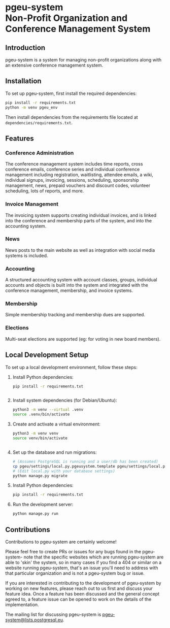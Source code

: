 # pgeu-system <br/> Non-Profit Organization and Conference Management System

## Introduction

pgeu-system is a system for managing non-profit organizations along with an
extensive conference management system.

## Installation


To set up pgeu-system, first install the required dependencies:



```bash
pip install -r requirements.txt
python -m venv pgeu_env


```

Then install dependencies from the requirements file located at `dependencies/requirements.txt`.


## Features

### Conference Administration

The conference management system includes time reports, cross conference emails,
conference series and individual conference management including registration,
waitlisting, attendee emails, a wiki, individual signups, invoicing, sessions,
scheduling, sponsorship management, news, prepaid vouchers and discount codes,
volunteer scheduling, lots of reports, and more.

### Invoice Management

The invoicing system supports creating individual invoices, and is linked into
the conference and membership parts of the system, and into the accounting
system.

### News

News posts to the main website as well as integration with social media systems
is included.

### Accounting

A structured accounting system with account classes, groups, individual accounts
and objects is built into the system and integrated with the conference management,
membership, and invoice systems.

### Membership

Simple membership tracking and membership dues are supported.

### Elections

Multi-seat elections are supported (eg: for voting in new board members).

## Local Development Setup

To set up a local development environment, follow these steps:

1.  Install Python dependencies:



    ```bash
    pip install -r requirements.txt



    ```

2.  Install system dependencies (for Debian/Ubuntu):

    ```bash
    python3 -m venv --virtual .venv
    source .venv/bin/activate

    ```

3.  Create and activate a virtual environment:



    ```bash
    python3 -m venv venv
    source venv/bin/activate



    ```

3.  Set up the database and run migrations:
    ```bash
    # (Assumes PostgreSQL is running and a user/db has been created)
    cp pgeu/settings/local.py.pgeusystem.template pgeu/settings/local.py
    # (Edit local.py with your database settings)
    python manage.py migrate
    ```


4.  Install Python dependencies:

    ```bash
    pip install -r requirements.txt
    ```

5.  Run the development server:

    ```bash
    python manage.py run

    ```




## Contributions

Contributions to pgeu-system are certainly welcome!

Please feel free to create PRs or issues for any bugs found in the pgeu-system-
note that the specific websites which are running pgeu-system are able to 'skin'
the system, so in many cases if you find a 404 or similar on a website running
pgeu-system, that's an issue you'll need to address with that particular organization
and is not a pgeu-system bug or issue.

If you are interested in contributing to the development of pgeu-system by
working on new features, please reach out to us first and discuss your feature
idea.  Once a feature has been discussed and the general concept agreed to, a
feature issue can be opened to work on the details of the implementation.

The mailing list for discussing pgeu-system is <pgeu-system@lists.postgresql.eu>.

